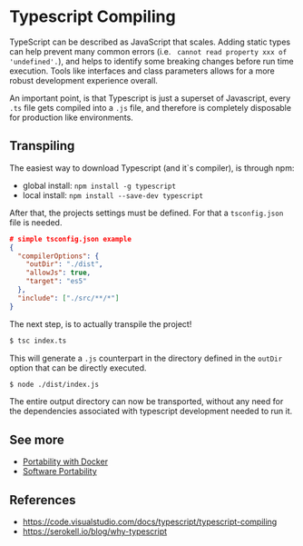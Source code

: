 # Typescript Compiling

TypeScript can be described as JavaScript that scales. Adding static types can help prevent many common errors (i.e. ` cannot read property xxx of 'undefined'.`), and helps to identify some breaking changes before run time execution. Tools like interfaces and class parameters allows for a more robust development experience overall.

An important point, is that Typescript is just a superset of Javascript, every `.ts` file gets compiled into a `.js` file, and therefore is completely disposable for production like environments.

## Transpiling

The easiest way to download Typescript (and it`s compiler), is through npm:
- global install: `npm install -g typescript`
- local install: `npm install --save-dev typescript`

After that, the projects settings must be defined. For that a `tsconfig.json` file is needed.
``` json
# simple tsconfig.json example
{
  "compilerOptions": {
    "outDir": "./dist",
    "allowJs": true,
    "target": "es5"
  },
  "include": ["./src/**/*"]
}
```

The next step, is to actually transpile the project!
``` bash
$ tsc index.ts
```

This will generate a `.js` counterpart in the directory defined in the `outDir` option that can be directly executed.
``` bash
$ node ./dist/index.js
```

The entire output directory can now be transported, without any need for the dependencies associated with typescript development needed to run it.

## See more

- [Portability with Docker](./docker.md)
- [Software Portability](./readme.md)

## References
- https://code.visualstudio.com/docs/typescript/typescript-compiling
- https://serokell.io/blog/why-typescript
